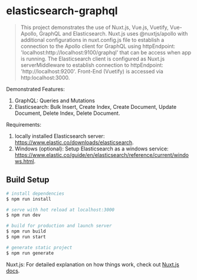 # elasticsearch-graphql

> This project demonstrates the use of Nuxt.js, Vue.js, Vuetify, Vue-Apollo, GraphQL and Elasticsearch. Nuxt.js uses @nuxtjs/apollo with additional configurations in nuxt.config.js file to establish a connection to the Apollo client for GraphQL using httpEndpoint: 'localhost:http://localhost:9100/graphql' that can be access when app is running. The Elasticsearch client is configured as Nuxt.js serverMiddleware to establish connection to httpEndpoint: 'http://localhost:9200'. Front-End (Vuetify) is accessed via http:localhost:3000.

Demonstrated Features:
1. GraphQL: Queries and Mutations
2. Elasticsearch: Bulk Insert, Create Index, Create Document, Update Document, Delete Index, Delete Document.

Requirements: 
1. locally installed Elasticsearch server: https://www.elastic.co/downloads/elasticsearch.
2. Windows (optional): Setup Elasticsearch as a windows service: https://www.elastic.co/guide/en/elasticsearch/reference/current/windows.html.

## Build Setup

``` bash
# install dependencies
$ npm run install

# serve with hot reload at localhost:3000
$ npm run dev

# build for production and launch server
$ npm run build
$ npm run start

# generate static project
$ npm run generate
```

Nuxt.js: For detailed explanation on how things work, check out [Nuxt.js docs](https://nuxtjs.org).
